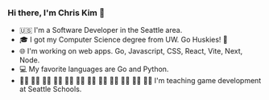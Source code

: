 ### Hi there, I'm Chris Kim 👋
* 🇺🇸 I'm a Software Developer in the Seattle area. 
* 🎓 I got my Computer Science degree from UW. Go Huskies! 🐾
* 🌐 I'm working on web apps. Go, Javascript, CSS, React, Vite, Next, Node. 
* 💻 My favorite languages are Go and Python.
* 👧🏾 👧🏻 🧒🏾 🧒🏻 🧒🏼 🧒🏻 👧🏼 👦🏽 👦🏻 👦🏿 👧🏽 👧🏻  I'm teaching game development at Seattle Schools. 

<!--
**Chrisk1905/Chrisk1905** is a ✨ _special_ ✨ repository because its `README.md` (this file) appears on your GitHub profile.

Here are some ideas to get you started:

- 🔭 I’m currently working on ...
- 🌱 I’m currently learning ...
- 👯 I’m looking to collaborate on ...
- 🤔 I’m looking for help with ...
- 💬 Ask me about ...
- 📫 How to reach me: ...
- 😄 Pronouns: ...
- ⚡ Fun fact: ...
-->
